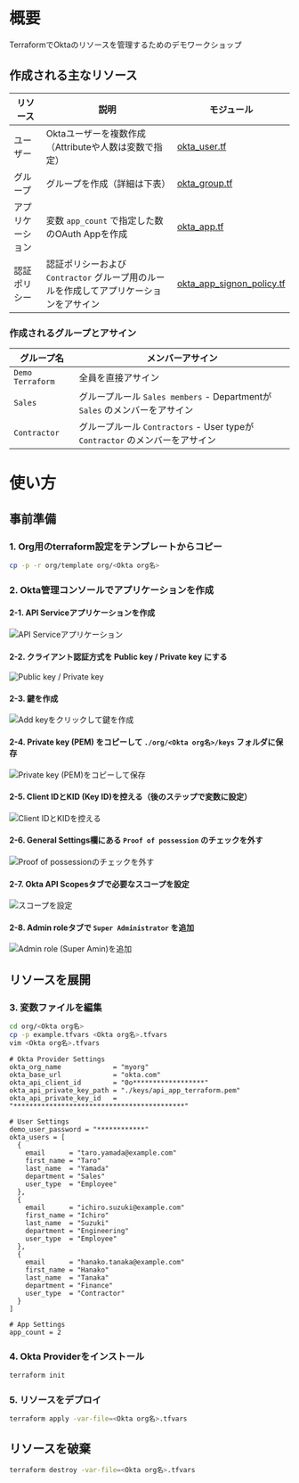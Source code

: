 # 概要

TerraformでOktaのリソースを管理するためのデモワークショップ

## 作成される主なリソース

| リソース | 説明 | モジュール |
| --- | --- | --- |
| ユーザー | Oktaユーザーを複数作成（Attributeや人数は変数で指定） | [okta_user.tf](modules/okta_user.tf) |
| グループ | グループを作成（詳細は下表） | [okta_group.tf](modules/okta_group.tf) |
| アプリケーション | 変数 `app_count` で指定した数のOAuth Appを作成 | [okta_app.tf](modules/okta_app.tf) |
| 認証ポリシー | 認証ポリシーおよび `Contractor` グループ用のルールを作成してアプリケーションをアサイン | [okta_app_signon_policy.tf](modules/okta_app_signon_policy.tf) |


### 作成されるグループとアサイン

| グループ名 | メンバーアサイン |
| --- | --- |
| `Demo Terraform` | 全員を直接アサイン |
| `Sales` | グループルール `Sales members` - Departmentが `Sales` のメンバーをアサイン |
| `Contractor` | グループルール `Contractors` - User typeが `Contractor` のメンバーをアサイン |


# 使い方

## 事前準備

### 1. Org用のterraform設定をテンプレートからコピー

```bash
cp -p -r org/template org/<Okta org名>
```

### 2. Okta管理コンソールでアプリケーションを作成

#### 2-1. API Serviceアプリケーションを作成

![API Serviceアプリケーション](../images/okta_create_api_service_app.png)

#### 2-2. クライアント認証方式を Public key / Private key にする

![Public key / Private key](../images/okta_api_service_app_settings_1.png)

#### 2-3. 鍵を作成

![Add keyをクリックして鍵を作成](../images/okta_api_service_app_settings_2.png)

#### 2-4. Private key (PEM) をコピーして `./org/<Okta org名>/keys` フォルダに保存

![Private key (PEM)をコピーして保存](../images/okta_api_service_app_settings_3.png)

#### 2-5. Client IDとKID (Key ID)を控える（後のステップで変数に設定）

![Client IDとKIDを控える](../images/okta_api_service_app_settings_4.png)

#### 2-6. General Settings欄にある `Proof of possession` のチェックを外す

![Proof of possessionのチェックを外す](../images/okta_api_service_app_settings_5.png)

#### 2-7. Okta API Scopesタブで必要なスコープを設定

![スコープを設定](../images/okta_api_service_app_settings_6.png)

#### 2-8. Admin roleタブで `Super Administrator` を追加

![Admin role (Super Amin)を追加](../images/okta_api_service_app_settings_7.png)

## リソースを展開

### 3. 変数ファイルを編集

```bash
cd org/<Okta org名>
cp -p example.tfvars <Okta org名>.tfvars
vim <Okta org名>.tfvars
```

```hcl
# Okta Provider Settings
okta_org_name             = "myorg"
okta_base_url             = "okta.com"
okta_api_client_id        = "0o******************"
okta_api_private_key_path = "./keys/api_app_terraform.pem"
okta_api_private_key_id   = "*******************************************"

# User Settings
demo_user_password = "************"
okta_users = [
  {
    email      = "taro.yamada@example.com"
    first_name = "Taro"
    last_name  = "Yamada"
    department = "Sales"
    user_type  = "Employee"
  },
  {
    email      = "ichiro.suzuki@example.com"
    first_name = "Ichiro"
    last_name  = "Suzuki"
    department = "Engineering"
    user_type  = "Employee"
  },
  {
    email      = "hanako.tanaka@example.com"
    first_name = "Hanako"
    last_name  = "Tanaka"
    department = "Finance"
    user_type  = "Contractor"
  }
]

# App Settings
app_count = 2
```

### 4. Okta Providerをインストール

```bash
terraform init
```

### 5. リソースをデプロイ

```bash
terraform apply -var-file=<Okta org名>.tfvars
```

## リソースを破棄

```bash
terraform destroy -var-file=<Okta org名>.tfvars
```
